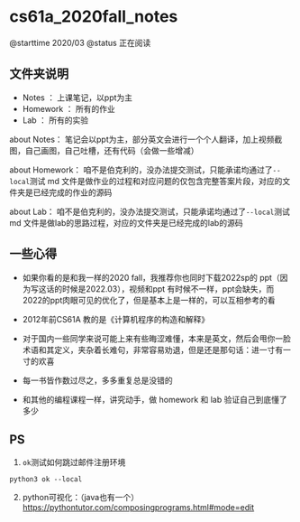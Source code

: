 # cs61a_2020fall_notes

@starttime 2020/03
@status 正在阅读

## 文件夹说明

- Notes ： 上课笔记，以ppt为主
- Homework ： 所有的作业
- Lab ： 所有的实验

about Notes：
笔记会以ppt为主，部分英文会进行一个个人翻译，加上视频截图，自己画图，自己吐槽，还有代码（会做一些增减）

about Homework：
咱不是伯克利的，没办法提交测试，只能承诺均通过了`--local`测试
md 文件是做作业的过程和对应问题的仅包含完整答案片段，对应的文件夹是已经完成的作业的源码

about Lab：
咱不是伯克利的，没办法提交测试，只能承诺均通过了`--local`测试
md 文件是做lab的思路过程，对应的文件夹是已经完成的lab的源码

## 一些心得
- 如果你看的是和我一样的2020 fall，我推荐你也同时下载2022sp的 ppt（因为写这话的时候是2022.03），视频和ppt 有时候不一样，ppt会缺失，而2022的ppt肉眼可见的优化了，但是基本上是一样的，可以互相参考的看

- 2012年前CS61A 教的是《计算机程序的构造和解释》

- 对于国内一些同学来说可能上来有些晦涩难懂，本来是英文，然后会甩你一脸术语和其定义，夹杂着长难句，非常容易劝退，但是还是那句话：进一寸有一寸的欢喜 

- 每一书皆作数过尽之，多多重复总是没错的

- 和其他的编程课程一样，讲究动手，做 homework 和 lab 验证自己到底懂了多少

## PS

1. `ok`测试如何跳过邮件注册环境

```
python3 ok --local
```

2. python可视化：（java也有一个）
https://pythontutor.com/composingprograms.html#mode=edit